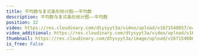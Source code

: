 ```yaml
---
title: 平均数与复式条形统计图——平均数
description: 平均数与复式条形统计图——平均数
position: 32
video: https://res.cloudinary.com/dtysyyt3a/video/upload/v1671540857/easymath/4年级下/08单元平均数与条形统计图/xo0mcpzjfbm4f13eqoju.mp4
video_additional: https://res.cloudinary.com/dtysyyt3a/video/upload/v1671540895/easymath/4年级下/08单元平均数与条形统计图/每课一题的解答视频/hjbkm0q4kpbz7oweam0f.mp4
thumbnail: https://res.cloudinary.com/dtysyyt3a/image/upload/v1671540860/easymath/4年级下/08单元平均数与条形统计图/cmclr6gjhdcwts3atki2.png
is_free: False
---
```

